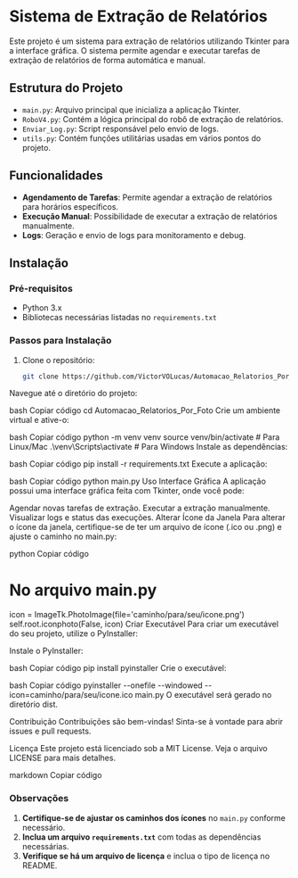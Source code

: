 # Sistema de Extração de Relatórios

Este projeto é um sistema para extração de relatórios utilizando Tkinter para a interface gráfica. O sistema permite agendar e executar tarefas de extração de relatórios de forma automática e manual.

## Estrutura do Projeto

- `main.py`: Arquivo principal que inicializa a aplicação Tkinter.
- `RoboV4.py`: Contém a lógica principal do robô de extração de relatórios.
- `Enviar_Log.py`: Script responsável pelo envio de logs.
- `utils.py`: Contém funções utilitárias usadas em vários pontos do projeto.

## Funcionalidades

- **Agendamento de Tarefas**: Permite agendar a extração de relatórios para horários específicos.
- **Execução Manual**: Possibilidade de executar a extração de relatórios manualmente.
- **Logs**: Geração e envio de logs para monitoramento e debug.

## Instalação

### Pré-requisitos

- Python 3.x
- Bibliotecas necessárias listadas no `requirements.txt`

### Passos para Instalação

1. Clone o repositório:
   ```bash
   git clone https://github.com/VictorVOLucas/Automacao_Relatorios_Por_Foto.git
Navegue até o diretório do projeto:

bash
Copiar código
cd Automacao_Relatorios_Por_Foto
Crie um ambiente virtual e ative-o:

bash
Copiar código
python -m venv venv
source venv/bin/activate  # Para Linux/Mac
.\venv\Scripts\activate  # Para Windows
Instale as dependências:

bash
Copiar código
pip install -r requirements.txt
Execute a aplicação:

bash
Copiar código
python main.py
Uso
Interface Gráfica
A aplicação possui uma interface gráfica feita com Tkinter, onde você pode:

Agendar novas tarefas de extração.
Executar a extração manualmente.
Visualizar logs e status das execuções.
Alterar Ícone da Janela
Para alterar o ícone da janela, certifique-se de ter um arquivo de ícone (.ico ou .png) e ajuste o caminho no main.py:

python
Copiar código
# No arquivo main.py
icon = ImageTk.PhotoImage(file='caminho/para/seu/icone.png')
self.root.iconphoto(False, icon)
Criar Executável
Para criar um executável do seu projeto, utilize o PyInstaller:

Instale o PyInstaller:

bash
Copiar código
pip install pyinstaller
Crie o executável:

bash
Copiar código
pyinstaller --onefile --windowed --icon=caminho/para/seu/icone.ico main.py
O executável será gerado no diretório dist.

Contribuição
Contribuições são bem-vindas! Sinta-se à vontade para abrir issues e pull requests.

Licença
Este projeto está licenciado sob a MIT License. Veja o arquivo LICENSE para mais detalhes.

markdown
Copiar código

### Observações

1. **Certifique-se de ajustar os caminhos dos ícones** no `main.py` conforme necessário.
2. **Inclua um arquivo `requirements.txt`** com todas as dependências necessárias.
3. **Verifique se há um arquivo de licença** e inclua o tipo de licença no README.

